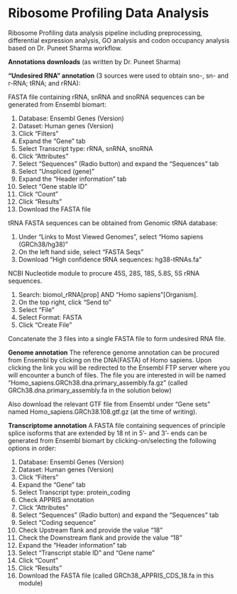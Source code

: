 # Ribosome Profiling Data Analysis

Ribosome Profiling data analysis pipeline including preprocessing, differential expression analysis, GO analysis and codon occupancy analysis based on Dr. Puneet Sharma workflow.

****Annotations downloads**** (as written by Dr. Puneet Sharma)

**“Undesired RNA” annotation** (3 sources were used to obtain sno-, sn- and r-RNA; tRNA; and rRNA):

FASTA file containing rRNA, snRNA and snoRNA sequences can be generated from Ensembl biomart:
1.  Database: Ensembl Genes (Version)
2.  Dataset: Human genes (Version)
3.  Click “Filters”
4.  Expand the “Gene” tab
5.  Select Transcript type: rRNA, snRNA, snoRNA
6.  Click “Attributes”
7.  Select “Sequences” (Radio button) and expand the “Sequences” tab
8.  Select “Unspliced (gene)”
9.  Expand the “Header information” tab
10. Select “Gene stable ID”
11. Click “Count”
12. Click “Results”
13. Download the FASTA file

tRNA FASTA sequences can be obtained from Genomic tRNA database:
1. Under “Links to Most Viewed Genomes”, select “Homo sapiens (GRCh38/hg38)”
2. On the left hand side, select “FASTA Seqs”
3. Download “High confidence tRNA sequences: hg38-tRNAs.fa”

NCBI Nucleotide module to procure 45S, 28S, 18S, 5.8S, 5S rRNA sequences.
1. Search: biomol_rRNA[prop] AND “Homo sapiens”[Organism].
2. On the top right, click “Send to”
3. Select “File”
4. Select Format: FASTA
5. Click “Create File”

Concatenate the 3 files into a single FASTA file to form undesired RNA file.

**Genome annotation**
The reference genome annotation can be procured from Ensembl by clicking on the DNA(FASTA) of Homo sapiens. Upon clicking the link you will be redirected to the Ensembl FTP server where you will encounter a bunch of files. The file you are interested in will be named “Homo_sapiens.GRCh38.dna.primary_assembly.fa.gz” (called GRCh38.dna.primary_assembly.fa in the solution below)

Also download the relevant GTF file from Ensembl under “Gene sets” named Homo_sapiens.GRCh38.108.gtf.gz (at the time of writing).

**Transcriptome annotation**
A FASTA file containing sequences of principle splice isoforms that are extended by 18 nt in 5’- and 3’- ends can be generated from Ensembl biomart by clicking-on/selecting the following options in order:

1. Database: Ensembl Genes (Version)
2.  Dataset: Human genes (Version)
3.  Click “Filters”
4.  Expand the “Gene” tab
5.  Select Transcript type: protein_coding
6.  Check APPRIS annotation
7.  Click “Attributes”
8.  Select “Sequences” (Radio button) and expand the “Sequences” tab
9.  Select “Coding sequence”
10. Check Upstream flank and provide the value “18”
11. Check the Downstream flank and provide the value “18”
12. Expand the “Header information” tab
13. Select “Transcript stable ID” and “Gene name”
14. Click “Count”
15. Click “Results”
16. Download the FASTA file (called GRCh38_APPRIS_CDS_18.fa in this module)
